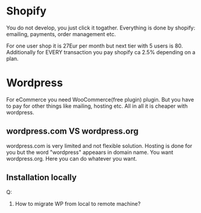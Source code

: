 # Shopify
You do not develop, you just click it togather. Everything is done by shopify: emailing, payments, order management etc.

For one user shop it is 27Eur per month but next tier with 5 users is 80. Additionally for EVERY transaction you pay shopify ca 2.5% depending on a plan.

# Wordpress
For eCommerce you need WooCommerce(free plugin) plugin. But you have to pay for other things like mailing, hosting etc. 
All in all it is cheaper with wordpress. 

## wordpress.com VS wordpress.org
wordpress.com is very limited and not flexible solution. Hosting is done for you but the word "wordpress" appeaars in domain name.
You want wordpress.org. Here you can do whatever you want.

## Installation locally

Q:
1. How to migrate WP from local to remote machine?
